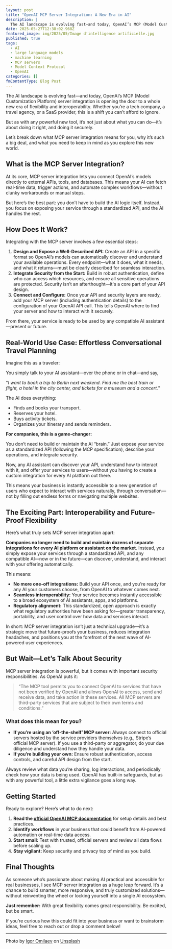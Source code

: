 ```yaml
---
layout: post
title: "OpenAI MCP Server Integration: A New Era in AI"
description: |
  The AI landscape is evolving fast—and today, OpenAI’s MCP (Model Customization Platform) server integration is opening the door to a whole new era of flexibility and interoperability. Whether you’re a tech company, a travel agency, or a SaaS provider, this is a shift you can’t afford to ignore.
date: 2025-05-27T12:38:02.968Z
featured_image: img/2025/05/Image d'intelligence artificielle.jpg
published: true
tags:
  - AI
  - large language models
  - machine learning
  - MCP servers
  - Model Context Protocol
  - OpenAI
categories: []
fmContentType: Blog Post
---
```

The AI landscape is evolving fast—and today, OpenAI’s MCP (Model Customization Platform) server integration is opening the door to a whole new era of flexibility and interoperability. Whether you’re a tech company, a travel agency, or a SaaS provider, this is a shift you can’t afford to ignore.

But as with any powerful new tool, it’s not just about what you can do—it’s about doing it right, and doing it securely.

Let’s break down what MCP server integration means for you, why it’s such a big deal, and what you need to keep in mind as you explore this new world.

## What is the MCP Server Integration?

At its core, MCP server integration lets you connect OpenAI’s models directly to external APIs, tools, and databases. This means your AI can fetch real-time data, trigger actions, and automate complex workflows—without clunky workarounds or manual steps.

But here’s the best part: you don’t have to build the AI logic itself. Instead, you focus on exposing your service through a standardized API, and the AI handles the rest.

## How Does It Work?

Integrating with the MCP server involves a few essential steps:

1. **Design and Expose a Well-Described API:**
Create an API in a specific format so OpenAI’s models can automatically discover and understand your available operations. Every endpoint—what it does, what it needs, and what it returns—must be clearly described for seamless interaction.
2. **Integrate Security from the Start:**
Build in robust authentication, define who can access which resources, and ensure all sensitive operations are protected. Security isn’t an afterthought—it's a core part of your API design.
3. **Connect and Configure:**
Once your API and security layers are ready, add your MCP server (including authentication details) to the configuration of your OpenAI API call. This tells OpenAI where to find your server and how to interact with it securely.

From there, your service is ready to be used by any compatible AI assistant—present or future.

## Real-World Use Case: Effortless Conversational Travel Planning
Imagine this as a traveler:

You simply talk to your AI assistant—over the phone or in chat—and say,

"_I want to book a trip to Berlin next weekend. Find me the best train or flight, a hotel in the city center, and tickets for a museum and a concert._"

The AI does everything:

* Finds and books your transport.
* Reserves your hotel.
* Buys activity tickets.
* Organizes your itinerary and sends reminders.

**For companies, this is a game-changer:**

You don’t need to build or maintain the AI “brain.” Just expose your service as a standardized API (following the MCP specification), describe your operations, and integrate security.

Now, any AI assistant can discover your API, understand how to interact with it, and offer your services to users—without you having to create a custom integration for every AI platform out there.

This means your business is instantly accessible to a new generation of users who expect to interact with services naturally, through conversation—not by filling out endless forms or navigating multiple websites.

## The Exciting Part: Interoperability and Future-Proof Flexibility

Here’s what truly sets MCP server integration apart:

**Companies no longer need to build and maintain dozens of separate integrations for every AI platform or assistant on the market**. Instead, you simply expose your services through a standardized API, and any compatible AI—now or in the future—can discover, understand, and interact with your offering automatically.

This means:

* **No more one-off integrations:** Build your API once, and you’re ready for any AI your customers choose, from OpenAI to whatever comes next.
* **Seamless interoperability:** Your service becomes instantly accessible to a broad ecosystem of AI assistants, apps, and platforms.
* **Regulatory alignment:** This standardized, open approach is exactly what regulatory authorities have been asking for—greater transparency, portability, and user control over how data and services interact.

In short: MCP server integration isn’t just a technical upgrade—it’s a strategic move that future-proofs your business, reduces integration headaches, and positions you at the forefront of the next wave of AI-powered user experiences.

## But Wait—Let’s Talk About Security

MCP server integration is powerful, but it comes with important security responsibilities. As OpenAI puts it:

> “The MCP tool permits you to connect OpenAI to services that have not been verified by OpenAI and allows OpenAI to access, send and receive data, and take action in these services. All MCP servers are third-party services that are subject to their own terms and conditions.”

### What does this mean for you?

* **If you’re using an ‘off-the-shelf’ MCP server:** Always connect to official servers hosted by the service providers themselves (e.g., Stripe’s official MCP server). If you use a third-party or aggregator, do your due diligence and understand how they handle your data.
* **If you’re building your own:** Ensure robust authentication, access controls, and careful API design from the start.

Always review what data you’re sharing, log interactions, and periodically check how your data is being used. OpenAI has built-in safeguards, but as with any powerful tool, a little extra vigilance goes a long way.

## Getting Started

Ready to explore? Here’s what to do next:

1. **Read the [official OpenAI MCP documentation](https://platform.openai.com/docs/guides/tools-remote-mcp)** for setup details and best practices.
2. **Identify workflows** in your business that could benefit from AI-powered automation or real-time data access.
3. **Start small:** Test with trusted, official servers and review all data flows before scaling up.
4. **Stay vigilant:** Keep security and privacy top of mind as you build.

## Final Thoughts

As someone who’s passionate about making AI practical and accessible for real businesses, I see MCP server integration as a huge leap forward. It’s a chance to build smarter, more responsive, and truly customized solutions—without reinventing the wheel or locking yourself into a single AI ecosystem.

**Just remember:** With great flexibility comes great responsibility. Be excited, but be smart.

If you’re curious how this could fit into your business or want to brainstorm ideas, feel free to reach out or drop a comment below!

---
Photo by [Igor Omilaev](https://unsplash.com/fr/@omilaev?utm_content=creditCopyText&utm_medium=referral&utm_source=unsplash) on [Unsplash](https://unsplash.com/fr/photos/une-enseigne-au-neon-qui-se-trouve-sur-le-cote-dun-mur-9XtKSci9crg?utm_content=creditCopyText&utm_medium=referral&utm_source=unsplash)
